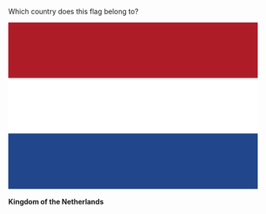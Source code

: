 Which country does this flag belong to?

![Flag of Kingdom of the Netherlands](images/Flag_of_the_Netherlands.svg)
<!--question-->
**Kingdom of the Netherlands**